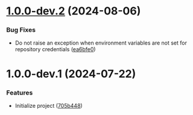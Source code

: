 # [1.0.0-dev.2](https://github.com/ReVanced/revanced-patches-gradle-plugin/compare/v1.0.0-dev.1...v1.0.0-dev.2) (2024-08-06)


### Bug Fixes

* Do not raise an exception when environment variables are not set for repository credentials ([ea6bfe0](https://github.com/ReVanced/revanced-patches-gradle-plugin/commit/ea6bfe0c86b7b1c114bfa520753e6b53c501b0b7))

# 1.0.0-dev.1 (2024-07-22)


### Features

* Initialize project ([705b448](https://github.com/ReVanced/revanced-patches-gradle-plugin/commit/705b4483dbd33352e79cff289786ef26cad977cf))

